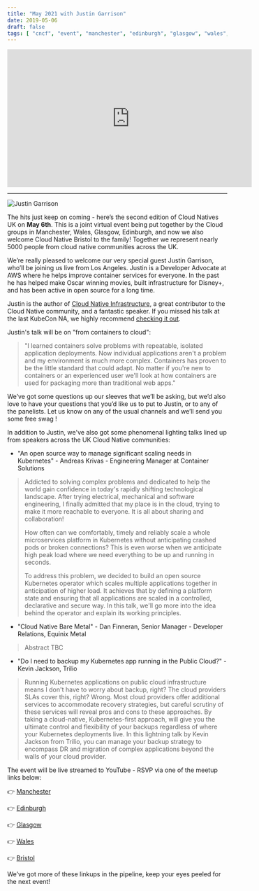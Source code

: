 ```yaml
---
title: "May 2021 with Justin Garrison"
date: 2019-05-06
draft: false
tags: [ "cncf", "event", "manchester", "edinburgh", "glasgow", "wales", "bristol" ]
---
```


<iframe width="560" height="315" src="https://www.youtube.com/embed/JqOVC1ZKeBg" title="YouTube video player" frameborder="0" allow="accelerometer; autoplay; clipboard-write; encrypted-media; gyroscope; picture-in-picture" allowfullscreen></iframe>

---

![Justin Garrison](/img/justingarrison.png#center)

The hits just keep on coming - here’s the second edition of Cloud Natives UK on **May 6th**. This is a joint virtual event being put together by the Cloud groups in Manchester, Wales, Glasgow, Edinburgh, and now we also welcome Cloud Native Bristol to the family! Together we represent nearly 5000 people from cloud native communities across the UK.

We’re really pleased to welcome our very special guest Justin Garrison, who’ll be joining us live from Los Angeles. Justin is a Developer Advocate at AWS where he helps improve container services for everyone. In the past he has helped make Oscar winning movies, built infrastructure for Disney+, and has been active in open source for a long time.

Justin is the author of [Cloud Native Infrastructure](https://www.amazon.co.uk/Cloud-Native-Infrastructure-Justin-Garrison/dp/1491984309), a great contributor to the Cloud Native community, and a fantastic speaker. If you missed his talk at the last KubeCon NA, we highly recommend [checking it out](https://youtu.be/VtedIghTPzI).

Justin's talk will be on "from containers to cloud":

> "I learned containers solve problems with repeatable, isolated application deployments. Now individual applications aren't a problem and my environment is much more complex. Containers has proven to be the little standard that could adapt. No matter if you're new to containers or an experienced user we'll look at how containers are used for packaging more than traditional web apps."

We’ve got some questions up our sleeves that we’ll be asking, but we’d also love to have your questions that you’d like us to put to Justin, or to any of the panelists. Let us know on any of the usual channels and we’ll send you some free swag !

In addition to Justin, we've also got some phenomenal lighting talks lined up from speakers across the UK Cloud Native communities:

* "An open source way to manage significant scaling needs in Kubernetes" - Andreas Krivas - Engineering Manager at Container Solutions

> Addicted to solving complex problems and dedicated to help the world gain confidence in today's rapidly shifting technological landscape. After trying electrical, mechanical and software engineering, I finally admitted that my place is in the cloud, trying to make it more reachable to everyone. It is all about sharing and collaboration!
>
> How often can we comfortably, timely and reliably scale a whole microservices platform in Kubernetes without anticipating crashed pods or broken connections? This is even worse when we anticipate high peak load where we need everything to be up and running in seconds.
>
> To address this problem, we decided to build an open source Kubernetes operator which scales multiple applications together in anticipation of higher load. It achieves that by defining a platform state and ensuring that all applications are scaled in a controlled, declarative and secure way. In this talk, we'll go more into the idea behind the operator and explain its working principles.

* "Cloud Native Bare Metal" - Dan Finneran, Senior Manager - Developer Relations, Equinix Metal

> Abstract TBC

* "Do I need to backup my Kubernetes app running in the Public Cloud?" - Kevin Jackson, Trilio

> Running Kubernetes applications on public cloud infrastructure means I don't have to worry about backup, right? The cloud providers SLAs cover this, right? Wrong. Most cloud providers offer additional services to accommodate recovery strategies, but careful scrutiny of these services will reveal pros and cons to these approaches. By taking a cloud-native, Kubernetes-first approach, will give you the ultimate control and flexibility of your backups regardless of where your Kubernetes deployments live. In this lightning talk by Kevin Jackson from Trilio, you can manage your backup strategy to encompass DR and migration of complex applications beyond the walls of your cloud provider.

The event will be live streamed to YouTube - RSVP via one of the meetup links below:

👉 [Manchester](https://www.meetup.com/Cloud-Native-Kubernetes-Manchester/events/276967465/)

👉 [Edinburgh](https://www.meetup.com/cloud-native-kubernetes-edinburgh/events/276976578/)

👉 [Glasgow](https://www.meetup.com/CloudNativeGlasgow/events/276985394/)

👉 [Wales](https://www.meetup.com/cloudnativewales/events/276994535/)

👉 [Bristol](https://www.meetup.com/Bristol-Cloud-Native-DevOps/events/277828414/)


We’ve got more of these linkups in the pipeline, keep your eyes peeled for the next event!
